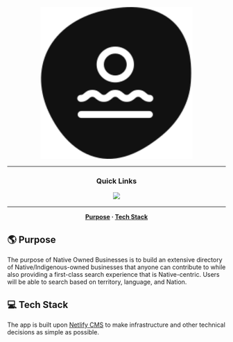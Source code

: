 <div align="center">
  <img
    width="350px"
    height="350px"
    title="Natives Owned Businesses"
    alt="Native Owned Businesses Logo"
    src="./public/logo_black_white.svg" />
</div>

<!-- <div align="center">
  <p>
    <img src="https://img.shields.io/github/license/chroline/well_app?style=for-the-badge" />
  </p>
</div>
-->

---

<div align="center">
  
  ### Quick Links
  <a
    href="https://bynatives-cms.netlify.app/"
    rel="noreferrer noopener">
      <img src="https://img.shields.io/badge/WEBSITE-gray?style=for-the-badge" />
  </a>
  
</div>

---

<div align="center">
  
**[Purpose](https://github.com/nativesintech/cms.bynatives.app#-purpose) · 
  [Tech Stack](https://github.com/nativesintech/cms.bynatives.app#-tech-stack)**
  
</div>

## 🌎 Purpose

The purpose of Native Owned Businesses is to build an extensive directory of Native/Indigenous-owned businesses that anyone can contribute to while also providing a first-class search experience that is Native-centric. Users will be able to search based on territory, language, and Nation.

## 💻 Tech Stack

The app is built upon [Netlify CMS](https://www.netlifycms.org/) to make infrastructure and other technical decisions as simple as possible.

